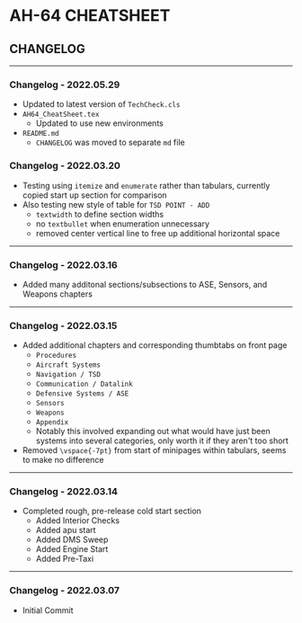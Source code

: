 # AH-64 CHEATSHEET

## CHANGELOG

***

### Changelog - 2022.05.29

- Updated to latest version of `TechCheck.cls`
- `AH64_CheatSheet.tex`
  - Updated to use new environments
- `README.md`
  - `CHANGELOG` was moved to separate `md` file

### Changelog - 2022.03.20

- Testing using `itemize` and `enumerate` rather than tabulars, currently copied start up section for comparison
- Also testing new style of table for `TSD POINT - ADD`
  - `textwidth` to define section widths
  - no `textbullet` when enumeration unnecessary
  - removed center vertical line to free up additional horizontal space

***

### Changelog - 2022.03.16

- Added many additonal sections/subsections to ASE, Sensors, and Weapons chapters

***

### Changelog - 2022.03.15

- Added additional chapters and corresponding thumbtabs on front page
  - `Procedures`
  - `Aircraft Systems`
  - `Navigation / TSD`
  - `Communication / Datalink`
  - `Defensive Systems / ASE`
  - `Sensors`
  - `Weapons`
  - `Appendix`
  - Notably this involved expanding out what would have just been systems into several categories, only worth it if they aren't too short
- Removed `\vspace{-7pt}` from start of minipages within tabulars, seems to make no difference

***

### Changelog - 2022.03.14

- Completed rough, pre-release cold start section
  - Added Interior Checks
  - Added apu start
  - Added DMS Sweep
  - Added Engine Start
  - Added Pre-Taxi

***

### Changelog - 2022.03.07

- Initial Commit
